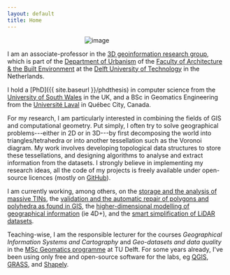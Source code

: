 ```yaml
---
layout: default
title: Home
---
```


<div style='width:150px;margin:0 auto;'> 
  <img class="centre" alt="image" src="{{ site.baseurl }}/img/me.png">
</div>


I am an associate-professor in the [3D geoinformation research group](http://3d.bk.tudelft.nl), which is part of the [Department of Urbanism](http://www.bk.tudelft.nl/en/about-faculty/departments/urbanism/) of the [Faculty of Architecture & the Built Environment](http://bk.tudelft.nl/en) at the [Delft University of Technology](http://www.tudelft.nl) in the Netherlands.

I hold a [PhD]({{ site.baseurl }}/phdthesis) in computer science from the [University of South Wales](http://www.southwales.ac.uk) in the UK, and a BSc in Geomatics Engineering from the [Université Laval](http://www.ulaval.ca) in Québec City, Canada.

For my research, I am particularly interested in combining the fields of GIS and computational geometry. 
Put simply, I often try to solve geographical problems---either in 2D or in 3D---by first decomposing the world into triangles/tetrahedra or into another tessellation such as the Voronoi diagram. 
My work involves developing topological data structures to store these tessellations, and designing algorithms to analyse and extract information from the datasets. 
I strongly believe in implementing my research ideas, all the code of my projects is freely available under open-source licences (mostly on [GitHub](https://github.com/tudelft3d)).

I am currently working, among others, on the [storage and the analysis of massive TINs](http://www.3d4em.nl), the [validation and the automatic repair of polygons and polyhedra as found in GIS](http://geovalidation.bk.tudelft.nl), the [higher-dimensional modelling of geographical information](http://3dgeoinfo.bk.tudelft.nl/projects/geo5d/) (ie 4D+), and the [smart simplification of LiDAR datasets](http://3dgeoinfo.bk.tudelft.nl/projects/3dsm/).

Teaching-wise, I am the responsible lecturer for the courses *Geographical Information Systems and Cartography* and *Geo-datasets and data quality* in the [MSc Geomatics programme](http://geomatics.tudelft.nl) at TU Delft. 
For some years already, I've been using only free and open-source software for the labs, eg [QGIS](http://www.qgis.org/), [GRASS](http://grass.osgeo.org/), and [Shapely](https://github.com/Toblerity/Shapely).



